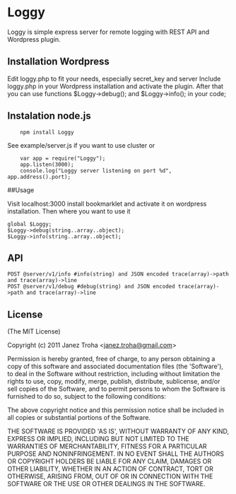 
# Loggy

Loggy is simple express server for remote logging with REST API and Wordpress plugin.

## Installation Wordpress

  Edit loggy.php to fit your needs, especially secret_key and server
  Include loggy.php in your Wordpress installation and activate the plugin.
  After that you can use functions $Loggy->debug(); and $Loggy->info(); in your code; 

## Instalation node.js

		npm install Loggy

  See example/server.js if you want to use cluster or 

		var app = require("Loggy");
		app.listen(3000);
		console.log("Loggy server listening on port %d", app.address().port);

##Usage

  Visit localhost:3000 install bookmarklet and activate it on wordpress installation. Then where you want to use it

    global $Loggy;
    $Loggy->debug(string..array..object);    
    $Loggy->info(string..array..object);      

## API
  
    POST @server/v1/info #info(string) and JSON encoded trace(array)->path and trace(array)->line
    POST @server/v1/debug #debug(string) and JSON encoded trace(array)->path and trace(array)->line

## License 

(The MIT License)

Copyright (c) 2011 Janez Troha &lt;janez.troha@gmail.com&gt;

Permission is hereby granted, free of charge, to any person obtaining
a copy of this software and associated documentation files (the
'Software'), to deal in the Software without restriction, including
without limitation the rights to use, copy, modify, merge, publish,
distribute, sublicense, and/or sell copies of the Software, and to
permit persons to whom the Software is furnished to do so, subject to
the following conditions:

The above copyright notice and this permission notice shall be
included in all copies or substantial portions of the Software.

THE SOFTWARE IS PROVIDED 'AS IS', WITHOUT WARRANTY OF ANY KIND,
EXPRESS OR IMPLIED, INCLUDING BUT NOT LIMITED TO THE WARRANTIES OF
MERCHANTABILITY, FITNESS FOR A PARTICULAR PURPOSE AND NONINFRINGEMENT.
IN NO EVENT SHALL THE AUTHORS OR COPYRIGHT HOLDERS BE LIABLE FOR ANY
CLAIM, DAMAGES OR OTHER LIABILITY, WHETHER IN AN ACTION OF CONTRACT,
TORT OR OTHERWISE, ARISING FROM, OUT OF OR IN CONNECTION WITH THE
SOFTWARE OR THE USE OR OTHER DEALINGS IN THE SOFTWARE.